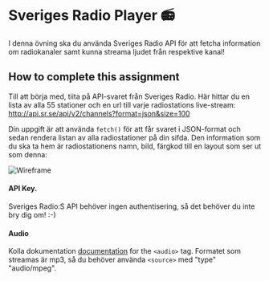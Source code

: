 # Sveriges Radio Player :radio:

I denna övning ska du använda Sveriges Radio API för att fetcha information om radiokanaler samt kunna streama ljudet från respektive kanal!

## How to complete this assignment

Till att börja med, tiita på API-svaret från Sveriges Radio. Här hittar du en lista av alla 55 stationer och en url till varje radiostations live-stream: http://api.sr.se/api/v2/channels?format=json&size=100

Din uppgift är att använda `fetch()` för att får svaret i JSON-format och sedan rendera listan av alla radiostationer på din sifda. Den information som du ska ta hem är radiostationens namn, bild, färgkod till en layout som ser ut som denna:

![Wireframe](https://github.com/davidshore/chas_radioplayer/blob/main/wireframe.png?raw=true)

#### API Key.

Sveriges Radio:S API behöver ingen authentisering, så det behöver du inte bry dig om! :-)

#### Audio

Kolla dokumentation [documentation](https://www.w3schools.com/tags/tag_audio.asp) for the `<audio>` tag. Formatet som streamas är mp3, så du behöver använda `<source>` med "type" "audio/mpeg".
